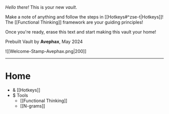 *Hello there!* This is your new *vault*.

Make a note of anything and follow the steps in [[Hotkeys#^zse-t|Hotkeys]]! The [[Functional Thinking]] framework are your guiding principles!

Once you're ready, erase this text and start making this vault your home!

Prebuilt Vault by **Avephax**, May 2024

![[Welcome-Stamp-Avephax.png|200]]

----
# Home

- &  [[Hotkeys]]
- $ Tools
	- [[Functional Thinking]]
	- [[N-grams]]